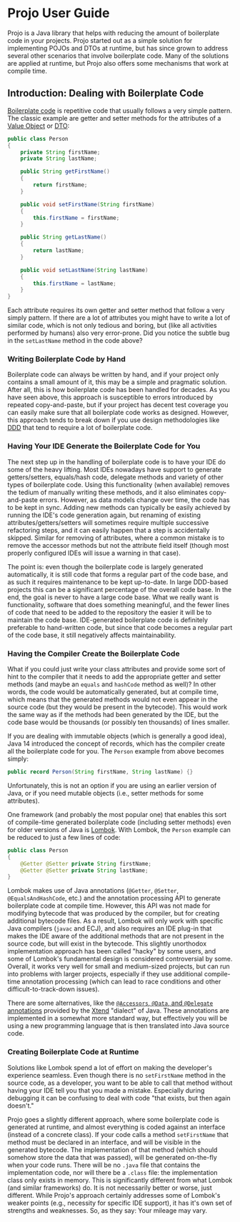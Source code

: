 # Projo User Guide

Projo is a Java library that helps with reducing the amount of boilerplate code in your projects. Projo started
out as a simple solution for implementing POJOs and DTOs at runtime, but has since grown to address several other
scenarios that involve boilerplate code. Many of the solutions are applied at runtime, but Projo also offers
some mechanisms that work at compile time.

## Introduction: Dealing with Boilerplate Code

[Boilerplate code](https://en.wikipedia.org/wiki/Boilerplate_code) is repetitive code that usually follows a very
simple pattern. The classic example are getter and setter methods for the attributes of a
[Value Object](https://en.wikipedia.org/wiki/Value_object) or [DTO](https://en.wikipedia.org/wiki/Data_transfer_object):
```java
public class Person
{
    private String firstName;
    private String lastName;

    public String getFirstName()
    {
        return firstName;
    }

    public void setFirstName(String firstName)
    {
        this.firstName = firstName;
    }

    public String getLastName()
    {
        return lastName;
    }

    public void setLastName(String lastName)
    {
        this.firstName = lastName;
    }
}
```
Each attribute requires its own getter and setter method that follow a very simply pattern. If there are a lot of
attributes you might have to write a lot of similar code, which is not only tedious and boring, but (like all
activities performed by humans) also very error-prone. Did you notice the subtle bug in the `setLastName` method
in the code above?

### Writing Boilerplate Code by Hand

Boilerplate code can always be written by hand, and if your project only contains a small amount of it, this may
be a simple and pragmatic solution. After all, this is how boilerplate code has been handled for decades.
As you have seen above, this approach is susceptible to errors introduced by repeated copy-and-paste, but if your
project has decent test coverage you can easily make sure that all boilerplate code works as designed. However,
this approach tends to break down if you use design methodologies like [DDD](https://en.wikipedia.org/wiki/Domain-driven_design)
that tend to require a lot of boilerplate code.

### Having Your IDE Generate the Boilerplate Code for You

The next step up in the handling of boilerplate code is to have your IDE do some of the heavy lifting. Most IDEs
nowadays have support to generate getters/setters, equals/hash code, delegate methods and variety of other types
of boilerplate code. Using this functionality (when available) removes the tedium of manually writing these methods,
and it also eliminates copy-and-paste errors. However, as data models change over time, the code has to be kept in
sync. Adding new methods can typically be easily achieved by running the IDE's code generation again, but renaming
of existing attributes/getters/setters will sometimes require multiple successive refactoring steps, and it can
easily happen that a step is accidentally skipped. Similar for removing of attributes, where a common mistake is
to remove the accessor methods but not the attribute field itself (though most properly configured IDEs will issue
a warning in that case).

The point is: even though the boilerplate code is largely generated automatically, it is still code that forms a
regular part of the code base, and as such it requires maintenance to be kept up-to-date. In large DDD-based
projects this can be a significant percentage of the overall code base. In the end, the goal is never to have
a large code base. What we really want is functionality, software that does something meaningful, and the fewer
lines of code that need to be added to the repository the easier it will be to maintain the code base.
IDE-generated boilerplate code is definitely preferable to hand-written code, but since that code becomes a
regular part of the code base, it still negatively affects maintainability.

### Having the Compiler Create the Boilerplate Code

What if you could just write your class attributes and provide some sort of hint to the compiler that it needs to
add the appropriate getter and setter methods (and maybe an `equals` and `hashCode` method as well)? In other
words, the code would be automatically generated, but at compile time, which means that the generated methods would
not even appear in the source code (but they would be present in the bytecode). This would work the same way as
if the methods had been generated by the IDE, but the code base would be thousands (or possibly ten thousands) of
lines smaller.

If you are dealing with immutable objects (which is generally a good idea), Java 14 introduced the concept of
records, which has the compiler create all the boilerplate code for you. The `Person` example from above becomes
simply:
```java
public record Person(String firstName, String lastName) {}
```
Unfortunately, this is not an option if you are using an earlier version of Java, or if you need mutable objects (i.e.,
setter methods for some attributes).

One framework (and probably the most popular one) that enables this sort of compile-time generated boilerplate code
(including setter methods) even for older versions of Java is [Lombok](https://projectlombok.org/). With Lombok,
the `Person` example can be reduced to just a few lines of code:
```java
public class Person
{
    @Getter @Setter private String firstName;
    @Getter @Setter private String lastName;
}
```
Lombok makes use of Java annotations (`@Getter`, `@Setter`, `@EqualsAndHashCode`, etc.) and the annotation processing API
to generate boilerplate code at compile time. However, this API was not made for modifying bytecode that was produced
by the compiler, but for creating additional bytecode files. As a result, Lombok will only work with specific Java
compilers (`javac` and ECJ), and also requires an IDE plug-in that makes the IDE aware of the additional methods that
are not present in the source code, but will exist in the bytecode. This slightly unorthodox implementation approach has
been called "hacky" by some users, and some of Lombok's fundamental design is considered controversial by some. Overall,
it works very well for small and medium-sized projects, but can run into problems with larger projects, especially if they
use additional compile-time annotation processing (which can lead to race conditions and other difficult-to-track-down
issues).

There are some alternatives, like the [`@Accessors`, `@Data`, and `@Delegate`
annotations](https://www.eclipse.org/xtend/documentation/204_activeannotations.html#existing-active-annotations)
provided by the [Xtend](https://www.eclipse.org/xtend/) "dialect" of Java. These annotations are implemented in a
somewhat more standard way, but effectively you will be using a new programming language that is then translated
into Java source code.

### Creating Boilerplate Code at Runtime

Solutions like Lombok spend a lot of effort on making the developer's experience seamless. Even though there is no
`setFirstName` method in the source code, as a developer, you want to be able to call that method without having your
IDE tell you that you made a mistake. Especially during debugging it can be confusing to deal with code "that exists,
but then again doesn't."

Projo goes a slightly different approach, where some boilerplate code is generated at runtime, and almost everything
is coded against an interface (instead of a concrete class). If your code calls a method `setFirstName` that method
must be declared in an interface, and will be visible in the generated bytecode. The implementation of that method
(which should somehow store the data that was passed), will be generated on-the-fly when your code runs. There will
be no `.java` file that contains the implementation code, nor will there be a `.class` file: the implementation class
only exists in memory. This is significantly different from what Lombok (and similar frameworks) do. It is not
necessarily better or worse, just different. While Projo's approach certainly addresses some of Lombok's weaker points
(e.g., necessity for specific IDE support), it has it's own set of strengths and weaknesses. So, as they say: Your
mileage may vary.
